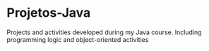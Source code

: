 # Projetos-Java
Projects and activities developed during my Java course. Including programming logic and object-oriented activities
